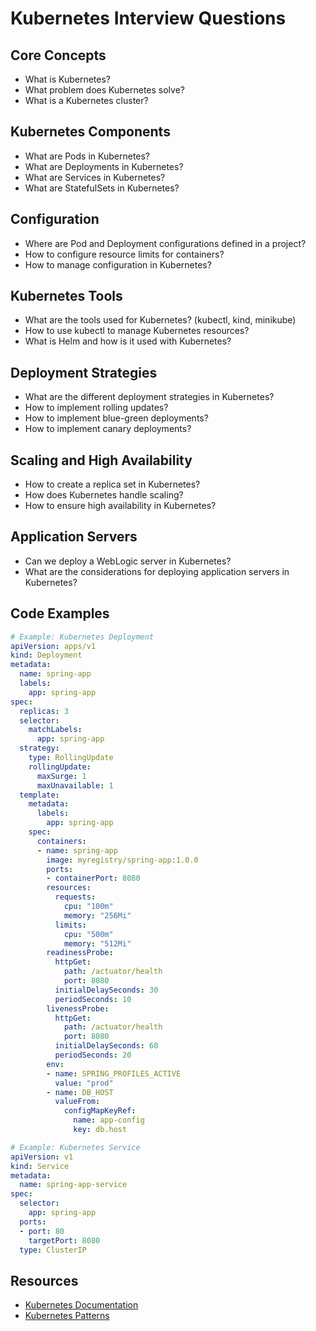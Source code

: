 # Kubernetes Interview Questions

## Core Concepts

- What is Kubernetes?
- What problem does Kubernetes solve?
- What is a Kubernetes cluster?

## Kubernetes Components

- What are Pods in Kubernetes?
- What are Deployments in Kubernetes?
- What are Services in Kubernetes?
- What are StatefulSets in Kubernetes?

## Configuration

- Where are Pod and Deployment configurations defined in a project?
- How to configure resource limits for containers?
- How to manage configuration in Kubernetes?

## Kubernetes Tools

- What are the tools used for Kubernetes? (kubectl, kind, minikube)
- How to use kubectl to manage Kubernetes resources?
- What is Helm and how is it used with Kubernetes?

## Deployment Strategies

- What are the different deployment strategies in Kubernetes?
- How to implement rolling updates?
- How to implement blue-green deployments?
- How to implement canary deployments?

## Scaling and High Availability

- How to create a replica set in Kubernetes?
- How does Kubernetes handle scaling?
- How to ensure high availability in Kubernetes?

## Application Servers

- Can we deploy a WebLogic server in Kubernetes?
- What are the considerations for deploying application servers in Kubernetes?

## Code Examples

```yaml
# Example: Kubernetes Deployment
apiVersion: apps/v1
kind: Deployment
metadata:
  name: spring-app
  labels:
    app: spring-app
spec:
  replicas: 3
  selector:
    matchLabels:
      app: spring-app
  strategy:
    type: RollingUpdate
    rollingUpdate:
      maxSurge: 1
      maxUnavailable: 1
  template:
    metadata:
      labels:
        app: spring-app
    spec:
      containers:
      - name: spring-app
        image: myregistry/spring-app:1.0.0
        ports:
        - containerPort: 8080
        resources:
          requests:
            cpu: "100m"
            memory: "256Mi"
          limits:
            cpu: "500m"
            memory: "512Mi"
        readinessProbe:
          httpGet:
            path: /actuator/health
            port: 8080
          initialDelaySeconds: 30
          periodSeconds: 10
        livenessProbe:
          httpGet:
            path: /actuator/health
            port: 8080
          initialDelaySeconds: 60
          periodSeconds: 20
        env:
        - name: SPRING_PROFILES_ACTIVE
          value: "prod"
        - name: DB_HOST
          valueFrom:
            configMapKeyRef:
              name: app-config
              key: db.host
```

```yaml
# Example: Kubernetes Service
apiVersion: v1
kind: Service
metadata:
  name: spring-app-service
spec:
  selector:
    app: spring-app
  ports:
  - port: 80
    targetPort: 8080
  type: ClusterIP
```

## Resources

- [Kubernetes Documentation](https://kubernetes.io/docs/home/)
- [Kubernetes Patterns](https://www.oreilly.com/library/view/kubernetes-patterns/9781492050278/)